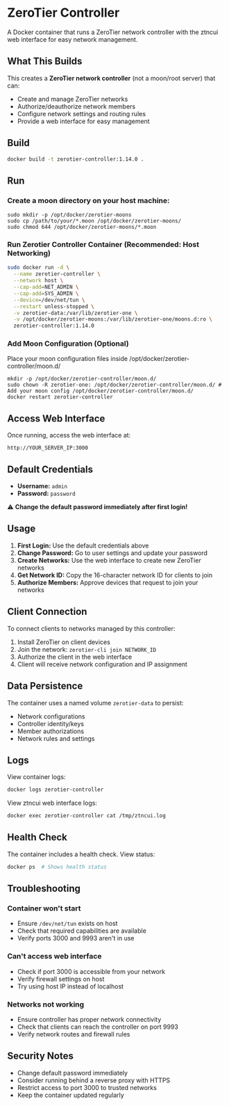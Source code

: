 # ZeroTier Controller

A Docker container that runs a ZeroTier network controller with the ztncui web interface for easy network management.

## What This Builds

This creates a **ZeroTier network controller** (not a moon/root server) that can:
- Create and manage ZeroTier networks
- Authorize/deauthorize network members
- Configure network settings and routing rules
- Provide a web interface for easy management

## Build

```bash
docker build -t zerotier-controller:1.14.0 .
```

## Run
### Create a moon directory on your host machine:
```
sudo mkdir -p /opt/docker/zerotier-moons
sudo cp /path/to/your/*.moon /opt/docker/zerotier-moons/
sudo chmod 644 /opt/docker/zerotier-moons/*.moon
```

### Run Zerotier Controller Container (Recommended: Host Networking)
```bash
sudo docker run -d \
  --name zerotier-controller \
  --network host \
  --cap-add=NET_ADMIN \
  --cap-add=SYS_ADMIN \
  --device=/dev/net/tun \
  --restart unless-stopped \
  -v zerotier-data:/var/lib/zerotier-one \
  -v /opt/docker/zerotier-moons:/var/lib/zerotier-one/moons.d:ro \
  zerotier-controller:1.14.0
```

### Add Moon Configuration (Optional) 
Place your moon configuration files inside /opt/docker/zerotier-controller/moon.d/
```
mkdir -p /opt/docker/zerotier-controller/moon.d/
sudo chown -R zerotier-one: /opt/docker/zerotier-controller/moon.d/ # Add your moon config /opt/docker/zerotier-controller/moon.d/
docker restart zerotier-controller
```

## Access Web Interface

Once running, access the web interface at:
```
http://YOUR_SERVER_IP:3000
```

## Default Credentials

- **Username:** `admin`
- **Password:** `password`

⚠️ **Change the default password immediately after first login!**

## Usage

1. **First Login:** Use the default credentials above
2. **Change Password:** Go to user settings and update your password
3. **Create Networks:** Use the web interface to create new ZeroTier networks
4. **Get Network ID:** Copy the 16-character network ID for clients to join
5. **Authorize Members:** Approve devices that request to join your networks

## Client Connection

To connect clients to networks managed by this controller:

1. Install ZeroTier on client devices
2. Join the network: `zerotier-cli join NETWORK_ID`
3. Authorize the client in the web interface
4. Client will receive network configuration and IP assignment

## Data Persistence

The container uses a named volume `zerotier-data` to persist:
- Network configurations
- Controller identity/keys
- Member authorizations
- Network rules and settings

## Logs

View container logs:
```bash
docker logs zerotier-controller
```

View ztncui web interface logs:
```bash
docker exec zerotier-controller cat /tmp/ztncui.log
```

## Health Check

The container includes a health check. View status:
```bash
docker ps  # Shows health status
```

## Troubleshooting

### Container won't start
- Ensure `/dev/net/tun` exists on host
- Check that required capabilities are available
- Verify ports 3000 and 9993 aren't in use

### Can't access web interface
- Check if port 3000 is accessible from your network
- Verify firewall settings on host
- Try using host IP instead of localhost

### Networks not working
- Ensure controller has proper network connectivity
- Check that clients can reach the controller on port 9993
- Verify network routes and firewall rules

## Security Notes

- Change default password immediately
- Consider running behind a reverse proxy with HTTPS
- Restrict access to port 3000 to trusted networks
- Keep the container updated regularly

